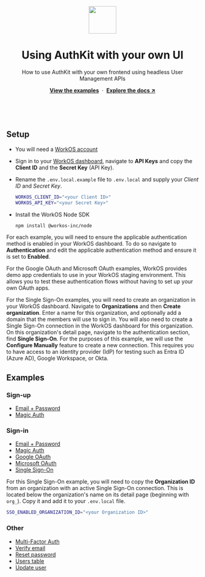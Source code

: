 <p align="center">
    <img src="https://github.com/workos/authkit-examples/assets/896475/c11765ce-cf6c-4157-87fd-c7776b509657" width="72" height="72" />
    <h1 align="center">Using AuthKit with your own UI</h1>
    <p align="center">How to use AuthKit with your own frontend using headless User Management APIs</p>
    <p align="center"><strong><a href="#examples">View the examples</a></strong>&nbsp;&nbsp;·&nbsp;&nbsp;<strong><a href="https://workos.com/docs/user-management">Explore the docs ↗</a></strong></p>
    <br><br><br>
</p>

## Setup

- You will need a [WorkOS account](https://dashboard.workos.com/signup)
- Sign in to your [WorkOS dashboard](https://dashboard.workos.com), navigate to **API Keys** and copy the **Client ID** and the **Secret Key** (API Key).
- Rename the `.env.local.example` file to `.env.local` and supply your _Client ID_ and _Secret Key_.

  ```bash
  WORKOS_CLIENT_ID="<your Client ID>"
  WORKOS_API_KEY="<your Secret Key>"
  ```
- Install the WorkOS Node SDK

  ```bash
  npm install @workos-inc/node
  ```

For each example, you will need to ensure the applicable authentication method is enabled in your WorkOS dashboard. To do so navigate to **Authentication** and edit the applicable authentication method and ensure it is set to **Enabled**.

For the Google OAuth and Microsoft OAuth examples, WorkOS provides demo app credentials to use in your WorkOS staging environment. This allows you to test these authentication flows without having to set up your own OAuth apps.

For the Single Sign-On examples, you will need to create an organization in your WorkOS dashboard. Navigate to **Organizations** and then **Create organization**. Enter a name for this organization, and optionally add a domain that the members will use to sign in. You will also need to create a Single Sign-On connection in the WorkOS dashboard for this organization. On this organization's detail page, navigate to the authentication section, find **Single Sign-On**. For the purposes of this example, we will use the **Configure Manually** feature to create a new connection. This requires you to have access to an identity provider (IdP) for testing such as Entra ID (Azure AD), Google Workspace, or Okta.

## Examples

### Sign-up

- [Email + Password](./sign-up/email-password/page.tsx)
- [Magic Auth](./sign-up/magic-auth/page.tsx)

### Sign-in

- [Email + Password](./sign-in/email-password/page.tsx)
- [Magic Auth](./sign-in/magic-auth/page.tsx)
- [Google OAuth](./sign-in/google-oauth/page.tsx)
- [Microsoft OAuth](./sign-in/microsoft-oauth/page.tsx)
- [Single Sign-On](./sign-in/sso/page.tsx)

For this Single Sign-On example, you will need to copy the **Organization ID** from an organization with an active Single Sign-On connection. This is located below the organization's name on its detail page (beginning with `org_`). Copy it and add it to your `.env.local` file.

```bash
SSO_ENABLED_ORGANIZATION_ID="<your Organization ID>"
```

### Other

- [Multi-Factor Auth](./mfa/page.tsx)
- [Verify email](./verify-email/page.tsx)
- [Reset password](./reset-password/page.tsx)
- [Users table](./users-table/page.tsx)
- [Update user](./update-user/page.tsx)
